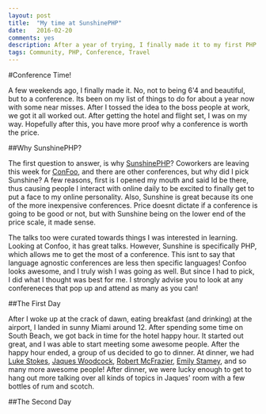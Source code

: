 ```yaml
---
layout: post
title:  "My time at SunshinePHP"
date:   2016-02-20
comments: yes
description: After a year of trying, I finally made it to my first PHP Conference.    
tags: Community, PHP, Conference, Travel
---
```


#Conference Time!

A few weekends ago, I finally made it. No, not to being 6'4 and beautiful, but to a conference. Its been on my list of things to do for about a year now with some near misses. After I tossed the idea to the boss people at work, we got it all worked out. After getting the hotel and flight set, I was on my way. Hopefully after this, you have more proof why a conference is worth the price. 

##Why SunshinePHP?

The first question to answer, is why [SunshinePHP](http://2016.sunshinephp.com)? Coworkers are leaving this week for [ConFoo](https://confoo.ca), and there are other conferences, but why did I pick Sunshine? A few reasons, first is I opened my mouth and said Id be there, thus causing people I interact with online daily to be excited to finally get to put a face to my online personality. Also, Sunshine is great because its one of the more inexpensive conferences. Price doesnt dictate if a conference is going to be good or not, but with Sunshine being on the lower end of the price scale, it made sense. 

The talks too were curated towards things I was interested in learning. Looking at Confoo, it has great talks. However, Sunshine is specifically PHP, which allows me to get the most of a conference. This isnt to say that language agnostic conferences are less then specific languages! Confoo looks awesome, and I truly wish I was going as well. But since I had to pick, I did what I thought was best for me. I strongly advise you to look at any confereneces that pop up and attend as many as you can!

##The First Day

After I woke up at the crack of dawn, eating breakfast (and drinking) at the airport, I landed in sunny Miami around 12. After spending some time on South Beach, we got back in time for the hotel happy hour. It started out great, and I was able to start meeting some awesome people. After the happy hour ended, a group of us decided to go to dinner. At dinner, we had [Luke Stokes](https://twitter.com/lukestokes), [Jaques Woodcock](https://twitter.com/jwoodcock), [Robert McFrazier](https://twitter.com/rmcfrazier), [Emily Stamey](https://twitter.com/elstamey), and so many more awesome people! After dinner, we were lucky enough to get to hang out more talking over all kinds of topics in Jaques' room with a few bottles of rum and scotch. 

##The Second Day
